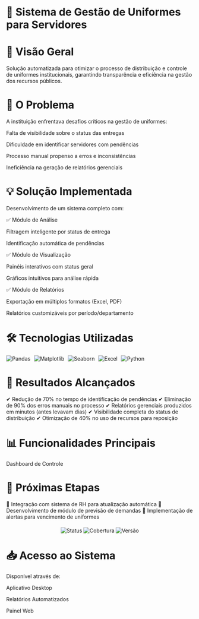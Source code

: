 # 🧥 Sistema de Gestão de Uniformes para Servidores


# 📌 Visão Geral
Solução automatizada para otimizar o processo de distribuição e controle de uniformes institucionais, garantindo transparência e eficiência na gestão dos recursos públicos.

# 🚨 O Problema
A instituição enfrentava desafios críticos na gestão de uniformes:

Falta de visibilidade sobre o status das entregas

Dificuldade em identificar servidores com pendências

Processo manual propenso a erros e inconsistências

Ineficiência na geração de relatórios gerenciais

# 💡 Solução Implementada
Desenvolvimento de um sistema completo com:

✅ Módulo de Análise

Filtragem inteligente por status de entrega

Identificação automática de pendências

✅ Módulo de Visualização

Painéis interativos com status geral

Gráficos intuitivos para análise rápida

✅ Módulo de Relatórios

Exportação em múltiplos formatos (Excel, PDF)

Relatórios customizáveis por período/departamento

# 🛠️ Tecnologias Utilizadas
<div style="display: flex; gap: 10px; flex-wrap: wrap;"> <img src="https://img.shields.io/badge/Pandas-150458?style=for-the-badge&logo=pandas&logoColor=white" alt="Pandas"/> <img src="https://img.shields.io/badge/Matplotlib-11557C?style=for-the-badge&logo=python&logoColor=white" alt="Matplotlib"/> <img src="https://img.shields.io/badge/Seaborn-16A085?style=for-the-badge&logo=seaborn&logoColor=white" alt="Seaborn"/> <img src="https://img.shields.io/badge/Excel-217346?style=for-the-badge&logo=microsoftexcel&logoColor=white" alt="Excel"/> <img src="https://img.shields.io/badge/Python-3776AB?style=for-the-badge&logo=python&logoColor=white" alt="Python"/> </div>

# 🎯 Resultados Alcançados
✔ Redução de 70% no tempo de identificação de pendências
✔ Eliminação de 90% dos erros manuais no processo
✔ Relatórios gerenciais produzidos em minutos (antes levavam dias)
✔ Visibilidade completa do status de distribuição
✔ Otimização de 40% no uso de recursos para reposição

# 📊 Funcionalidades Principais
Dashboard de Controle

# 📌 Próximas Etapas
🔹 Integração com sistema de RH para atualização automática
🔹 Desenvolvimento de módulo de previsão de demandas
🔹 Implementação de alertas para vencimento de uniformes

<div align="center" style="margin-top: 20px;"> <img src="https://img.shields.io/badge/Status-Em%20Produção-brightgreen" alt="Status"/> <img src="https://img.shields.io/badge/Cobertura-100%25%20Servidores-blue" alt="Cobertura"/> <img src="https://img.shields.io/badge/Versão-2.1-orange" alt="Versão"/> </div>

# 📥 Acesso ao Sistema
Disponível através de:

Aplicativo Desktop

Relatórios Automatizados

Painel Web
